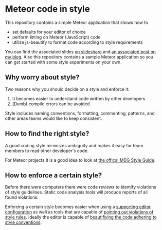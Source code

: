 # Meteor code in style

This repository contains a simple Meteor application that shows how to

* set defaults for your editor of choice
* perform linting on Meteor (JavaScript) code
* utilize js-beautify to format code according to style requirements

You can find the associated slides [on slideshare](http://de.slideshare.net/stephanhochhaus/writing-meteor-code-with-style) and [an associated post on my blog](https://www.yauh.de/writing-clean-javascript-code-with-eslint-and-js-beautify/). Also this repository contains a sample Meteor application so you can get started with some style experiments on your own.

## Why worry about style?

Two reasons why you should decide on a style and enforce it:

1. It becomes easier to understand code written by other developers
1. (Dumb) compile errors can be avoided

Style includes naming conventions, formatting, commenting, patterns, and other areas teams would like to keep consistent.

## How to find the right style?

A good coding style minimizes ambiguity and makes it easy for team members to read other developer's code.

For Meteor projects it is a good idea to look at [the offical MDG Style Guide](https://github.com/meteor/meteor/wiki/Meteor-Style-Guide).

## How to enforce a certain style?

Before there were computers there were code reviews to identify violations of style guidelines. Static code analysis tools will produce reports of all found violations.

Enforcing a certain style becomes easier when using a [supporting editor configuration](Editing.md) as well as tools that are capable of [pointing out violations of style rules](Linting.md). Ideally the editor is capable of [beautifiying the code adhering to style conventions](Beautify.md).
